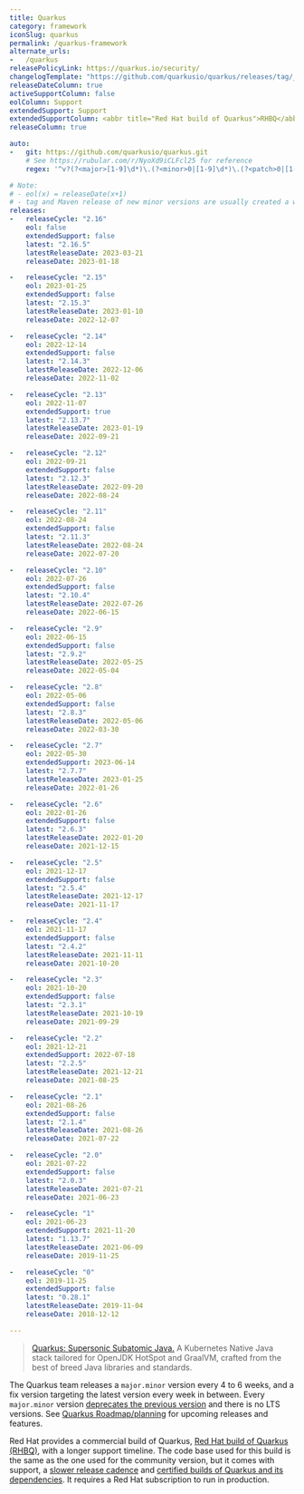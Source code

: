 ```yaml
---
title: Quarkus
category: framework
iconSlug: quarkus
permalink: /quarkus-framework
alternate_urls:
-   /quarkus
releasePolicyLink: https://quarkus.io/security/
changelogTemplate: "https://github.com/quarkusio/quarkus/releases/tag/__LATEST__.Final"
releaseDateColumn: true
activeSupportColumn: false
eolColumn: Support
extendedSupport: Support
extendedSupportColumn: <abbr title="Red Hat build of Quarkus">RHBQ</abbr>
releaseColumn: true

auto:
-   git: https://github.com/quarkusio/quarkus.git
    # See https://rubular.com/r/NyoXd9iCLFcl25 for reference
    regex: '^v?(?<major>[1-9]\d*)\.(?<minor>0|[1-9]\d*)\.(?<patch>0|[1-9]\d*)(\.Final)?$'

# Note:
# - eol(x) = releaseDate(x+1)
# - tag and Maven release of new minor versions are usually created a week before the "official" announcement
releases:
-   releaseCycle: "2.16"
    eol: false
    extendedSupport: false
    latest: "2.16.5"
    latestReleaseDate: 2023-03-21
    releaseDate: 2023-01-18

-   releaseCycle: "2.15"
    eol: 2023-01-25
    extendedSupport: false
    latest: "2.15.3"
    latestReleaseDate: 2023-01-10
    releaseDate: 2022-12-07

-   releaseCycle: "2.14"
    eol: 2022-12-14
    extendedSupport: false
    latest: "2.14.3"
    latestReleaseDate: 2022-12-06
    releaseDate: 2022-11-02

-   releaseCycle: "2.13"
    eol: 2022-11-07
    extendedSupport: true
    latest: "2.13.7"
    latestReleaseDate: 2023-01-19
    releaseDate: 2022-09-21

-   releaseCycle: "2.12"
    eol: 2022-09-21
    extendedSupport: false
    latest: "2.12.3"
    latestReleaseDate: 2022-09-20
    releaseDate: 2022-08-24

-   releaseCycle: "2.11"
    eol: 2022-08-24
    extendedSupport: false
    latest: "2.11.3"
    latestReleaseDate: 2022-08-24
    releaseDate: 2022-07-20

-   releaseCycle: "2.10"
    eol: 2022-07-26
    extendedSupport: false
    latest: "2.10.4"
    latestReleaseDate: 2022-07-26
    releaseDate: 2022-06-15

-   releaseCycle: "2.9"
    eol: 2022-06-15
    extendedSupport: false
    latest: "2.9.2"
    latestReleaseDate: 2022-05-25
    releaseDate: 2022-05-04

-   releaseCycle: "2.8"
    eol: 2022-05-06
    extendedSupport: false
    latest: "2.8.3"
    latestReleaseDate: 2022-05-06
    releaseDate: 2022-03-30

-   releaseCycle: "2.7"
    eol: 2022-05-30
    extendedSupport: 2023-06-14
    latest: "2.7.7"
    latestReleaseDate: 2023-01-25
    releaseDate: 2022-01-26

-   releaseCycle: "2.6"
    eol: 2022-01-26
    extendedSupport: false
    latest: "2.6.3"
    latestReleaseDate: 2022-01-20
    releaseDate: 2021-12-15

-   releaseCycle: "2.5"
    eol: 2021-12-17
    extendedSupport: false
    latest: "2.5.4"
    latestReleaseDate: 2021-12-17
    releaseDate: 2021-11-17

-   releaseCycle: "2.4"
    eol: 2021-11-17
    extendedSupport: false
    latest: "2.4.2"
    latestReleaseDate: 2021-11-11
    releaseDate: 2021-10-20

-   releaseCycle: "2.3"
    eol: 2021-10-20
    extendedSupport: false
    latest: "2.3.1"
    latestReleaseDate: 2021-10-19
    releaseDate: 2021-09-29

-   releaseCycle: "2.2"
    eol: 2021-12-21
    extendedSupport: 2022-07-18
    latest: "2.2.5"
    latestReleaseDate: 2021-12-21
    releaseDate: 2021-08-25

-   releaseCycle: "2.1"
    eol: 2021-08-26
    extendedSupport: false
    latest: "2.1.4"
    latestReleaseDate: 2021-08-26
    releaseDate: 2021-07-22

-   releaseCycle: "2.0"
    eol: 2021-07-22
    extendedSupport: false
    latest: "2.0.3"
    latestReleaseDate: 2021-07-21
    releaseDate: 2021-06-23

-   releaseCycle: "1"
    eol: 2021-06-23
    extendedSupport: 2021-11-20
    latest: "1.13.7"
    latestReleaseDate: 2021-06-09
    releaseDate: 2019-11-25

-   releaseCycle: "0"
    eol: 2019-11-25
    extendedSupport: false
    latest: "0.28.1"
    latestReleaseDate: 2019-11-04
    releaseDate: 2018-12-12

---
```


> [Quarkus: Supersonic Subatomic Java.](https://quarkus.io/) A Kubernetes Native Java stack tailored
> for OpenJDK HotSpot and GraalVM, crafted from the best of breed Java libraries and standards.

The Quarkus team releases a `major.minor` version every 4 to 6 weeks, and a fix version targeting
the latest version every week in between. Every `major.minor` version
[deprecates the previous version](https://github.com/quarkusio/quarkus/discussions/29161) and there
is no LTS versions. See [Quarkus Roadmap/planning](https://github.com/orgs/quarkusio/projects/13)
for upcoming releases and features.

Red Hat provides a commercial build of Quarkus, [Red Hat build of Quarkus (RHBQ)](https://access.redhat.com/products/quarkus),
with a longer support timeline. The code base used for this build is the same as the one used for
the community version, but it comes with support, a [slower release cadence](https://access.redhat.com/support/policy/updates/jboss_notes#p_quarkus)
and [certified builds of Quarkus and its dependencies](https://code.quarkus.redhat.com/). It
requires a Red Hat subscription to run in production.
